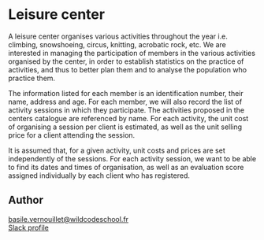 # Leisure center

A leisure center organises various activities throughout the year i.e. climbing, snowshoeing, circus, knitting, acrobatic rock, etc. We are interested in managing the participation of members in the various activities organised by the center, in order to establish statistics on the practice of activities, and thus to better plan them and to analyse the population who practice them.

The information listed for each member is an identification number, their name, address and age. For each member, we will also record the list of activity sessions in which they participate. The activities proposed in the centers catalogue are referenced by name. For each activity, the unit cost of organising a session per client is estimated, as well as the unit selling price for a client attending the session.

It is assumed that, for a given activity, unit costs and prices are set independently of the sessions. For each activity session, we want to be able to find its dates and times of organisation, as well as an evaluation score assigned individually by each client who has registered.

## Author

basile.vernouillet@wildcodeschool.fr  
[Slack profile](https://app.slack.com/client/T6SG2QGG2/DHK0VJU2V/user_profile/UHNCDGZ0F)

